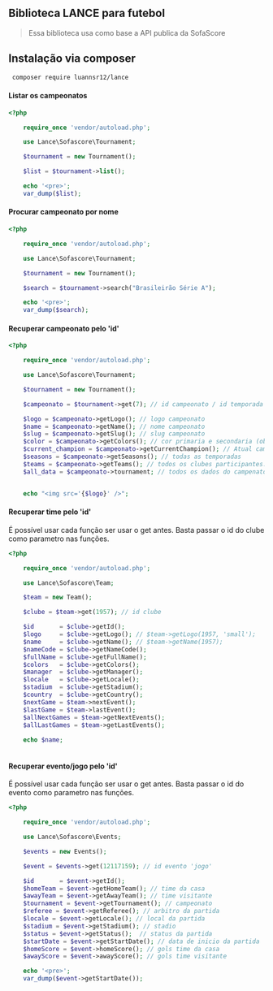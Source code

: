 ## Biblioteca LANCE para futebol

> Essa biblioteca usa como base a API publica da SofaScore

## Instalação via composer

```bash
 composer require luannsr12/lance
```

#### Listar os campeonatos
 
```php
<?php 

    require_once 'vendor/autoload.php';

    use Lance\Sofascore\Tournament;

    $tournament = new Tournament();

    $list = $tournament->list();

    echo '<pre>';
    var_dump($list);

```

#### Procurar campeonato por nome

```php
<?php 

    require_once 'vendor/autoload.php';

    use Lance\Sofascore\Tournament;

    $tournament = new Tournament();

    $search = $tournament->search("Brasileirão Série A");

    echo '<pre>';
    var_dump($search);

```

#### Recuperar campeonato pelo 'id'

```php
<?php 

    require_once 'vendor/autoload.php';

    use Lance\Sofascore\Tournament;

    $tournament = new Tournament();

    $campeonato = $tournament->get(7); // id campeonato / id temporada

    $logo = $campeonato->getLogo(); // logo campeonato
    $name = $campeonato->getName(); // nome campeonato
    $slug = $campeonato->getSlug(); // slug campeonato
    $color = $campeonato->getColors(); // cor primaria e secondaria (object)->primary, (object)->secondary
    $current_champion = $campeonato->getCurrentChampion(); // Atual campeão
    $seasons = $campeonato->getSeasons(); // todas as temporadas
    $teams = $campeonato->getTeams(); // todos os clubes participantes. Caso não tenha resultado, retorna clubes da temprada anterior
    $all_data = $campeonato->tournament; // todos os dados do campenato


    echo "<img src='{$logo}' />";

```

#### Recuperar time pelo 'id'
É possível usar cada função ser usar o get antes. Basta passar o id do clube como parametro nas funções.

```php
<?php 

    require_once 'vendor/autoload.php';

    use Lance\Sofascore\Team;

    $team = new Team();

    $clube = $team->get(1957); // id clube

    $id       = $clube->getId();
    $logo     = $clube->getLogo(); // $team->getLogo(1957, 'small');
    $name     = $clube->getName(); // $team->getName(1957);
    $nameCode = $clube->getNameCode();
    $fullName = $clube->getFullName();
    $colors   = $clube->getColors();
    $manager  = $clube->getManager();
    $locale   = $clube->getLocale();
    $stadium  = $clube->getStadium();
    $country  = $clube->getCountry();
    $nextGame = $team->nextEvent();
    $lastGame = $team->lastEvent();
    $allNextGames = $team->getNextEvents();
    $allLastGames = $team->getLastEvents();
 
    echo $name;
   
```

#### Recuperar evento/jogo pelo 'id'
É possível usar cada função ser usar o get antes. Basta passar o id do evento como parametro nas funções.

```php
<?php 

    require_once 'vendor/autoload.php';

    use Lance\Sofascore\Events;

    $events = new Events();

    $event = $events->get(12117159); // id evento 'jogo'

    $id       = $event->getId();
    $homeTeam = $event->getHomeTeam(); // time da casa
    $awayTeam = $event->getAwayTeam(); // time visitante
    $tournament = $event->getTournament(); // campeonato 
    $referee = $event->getReferee(); // arbitro da partida 
    $locale = $event->getLocale(); // local da partida
    $stadium = $event->getStadium(); // stadio
    $status = $event->getStatus();  // status da partida
    $startDate = $event->getStartDate(); // data de inicio da partida
    $homeScore = $event->homeScore(); // gols time da casa
    $awayScore = $event->awayScore(); // gols time visitante

    echo '<pre>';
    var_dump($event->getStartDate());
   
```